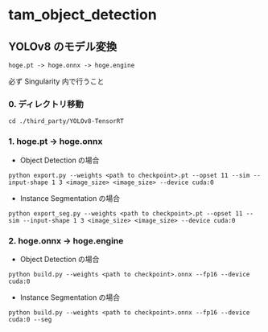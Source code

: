 # tam_object_detection

## YOLOv8 のモデル変換

```
hoge.pt -> hoge.onnx -> hoge.engine
```

必ず Singularity 内で行うこと

### 0. ディレクトリ移動

```shell
cd ./third_party/YOLOv8-TensorRT
```

### 1. hoge.pt -> hoge.onnx

- Object Detection の場合

```shell
python export.py --weights <path to checkpoint>.pt --opset 11 --sim --input-shape 1 3 <image_size> <image_size> --device cuda:0
```

- Instance Segmentation の場合

```shell
python export_seg.py --weights <path to checkpoint>.pt --opset 11 --sim --input-shape 1 3 <image_size> <image_size> --device cuda:0
```

### 2. hoge.onnx -> hoge.engine

- Object Detection の場合

```shell
python build.py --weights <path to checkpoint>.onnx --fp16 --device cuda:0
```

- Instance Segmentation の場合

```shell
python build.py --weights <path to checkpoint>.onnx --fp16 --device cuda:0 --seg
```
